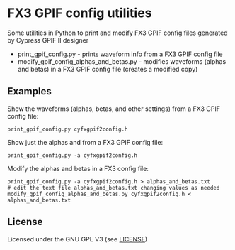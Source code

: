 # FX3 GPIF config utilities

Some utilities in Python to print and modify FX3 GPIF config files generated by Cypress GPIF II designer

- print_gpif_config.py - prints waveform info from a FX3 GPIF config file
- modify_gpif_config_alphas_and_betas.py - modifies waveforms (alphas and betas) in a FX3 GPIF config file (creates a modified copy)


## Examples

Show the waveforms (alphas, betas, and other settings) from a FX3 GPIF config file:
```
print_gpif_config.py cyfxgpif2config.h
```

Show just the alphas and from a FX3 GPIF config file:
```
print_gpif_config.py -a cyfxgpif2config.h
```

Modify the alphas and betas in a FX3 config file:
```
print_gpif_config.py -a cyfxgpif2config.h > alphas_and_betas.txt
# edit the text file alphas_and_betas.txt changing values as needed
modify_gpif_config_alphas_and_betas.py cyfxgpif2config.h < alphas_and_betas.txt
```


## License

Licensed under the GNU GPL V3 (see [LICENSE](LICENSE))
